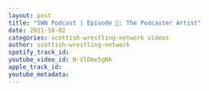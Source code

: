 ```yaml
---
layout: post
title: "SWN Podcast | Episode 💯: The Podcaster Artist"
date: 2021-10-02
categories: scottish-wrestling-network videos
author: scottish-wrestling-network
spotify_track_id: 
youtube_video_id: N-VlDmx5gNk
apple_track_id: 
youtube_metadata: 
---
```

